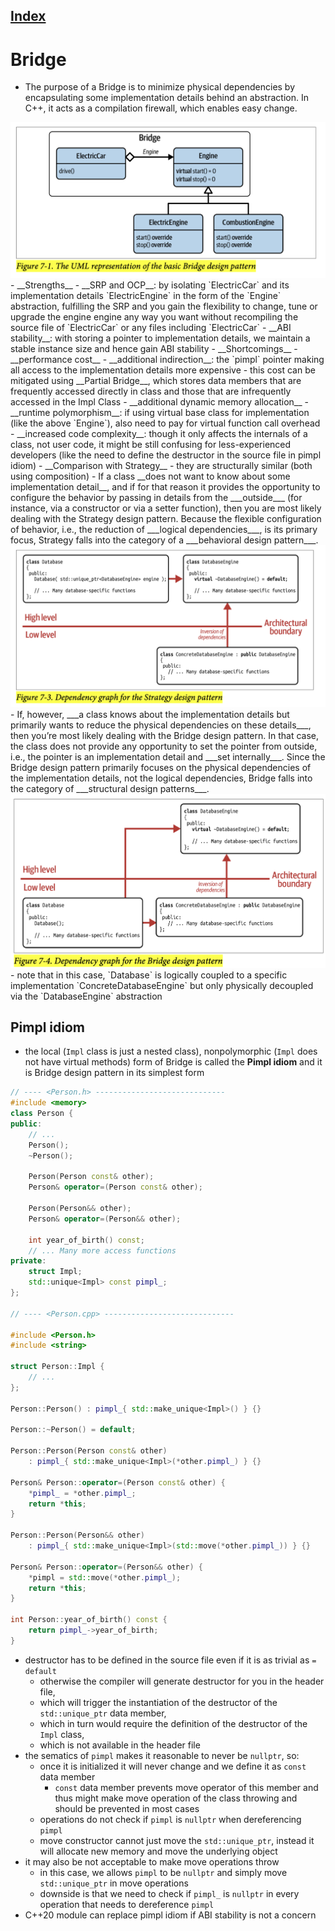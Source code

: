 ## [Index](../c++_software_design.md)

# Bridge


- The purpose of a Bridge is to minimize physical dependencies by encapsulating some implementation details behind an abstraction. In C++, it acts as a compilation firewall, which enables easy change.
<img src="./figure7-1.png">
- __Strengths__
    - __SRP and OCP__: by isolating `ElectricCar` and its implementation details `ElectricEngine` in the form of the `Engine` abstraction, fulfilling the SRP and you gain the flexibility to change, tune or upgrade the engine engine any way you want without recompiling the source file of `ElectricCar` or any files including `ElectricCar`
    - __ABI stability__: with storing a pointer to implementation details, we maintain a stable instance size and hence gain ABI stability
- __Shortcomings__
    - __performance cost__
        - __additional indirection__: the `pimpl` pointer making all access to the implementation details more expensive
            - this cost can be mitigated using __Partial Bridge__, which stores data members that are frequently accessed directly in class and those that are infrequently accessed in the Impl Class
        - __additional dynamic memory allocation__
        - __runtime polymorphism__: if using virtual base class for implementation (like the above `Engine`), also need to pay for virtual function call overhead
    - __increased code complexity__: though it only affects the internals of a class, not user code, it might be still confusing for less-experienced developers (like the need to define the destructor in the source file in pimpl idiom)
- __Comparison with Strategy__
    - they are structurally similar (both using composition)
    - If a class __does not want to know about some implementation detail__, and if for that reason it provides the opportunity to configure the behavior by passing in details from the ___outside___ (for instance, via a constructor or via a setter function), then you are most likely dealing with the Strategy design pattern. Because the flexible configuration of behavior, i.e., the reduction of ___logical dependencies___, is its primary focus, Strategy falls into the category of a ___behavioral design pattern___.
        <img src="./figure7-3.png">
    - If, however, ___a class knows about the implementation details but primarily wants to reduce the physical dependencies on these details___, then you’re most likely dealing with the Bridge design pattern. In that case, the class does not provide any opportunity to set the pointer from outside, i.e., the pointer is an implementation detail and ___set internally___. Since the Bridge design pattern primarily focuses on the physical dependencies of the implementation details, not the logical dependencies, Bridge falls into the category of ___structural design patterns___.
        <img src="./figure7-4.png">
        - note that in this case, `Database` is logically coupled to a specific implementation `ConcreteDatabaseEngine` but only physically decoupled via the `DatabaseEngine` abstraction

## Pimpl idiom

- the local (`Impl` class is just a nested class), nonpolymorphic (`Impl` does not have virtual methods) form of Bridge is called the __Pimpl idiom__ and it is Bridge design pattern in its simplest form
```cpp
// ---- <Person.h> -----------------------------
#include <memory>
class Person {
public:
    // ...
    Person();
    ~Person();

    Person(Person const& other);
    Person& operator=(Person const& other);
    
    Person(Person&& other);
    Person& operator=(Person&& other);

    int year_of_birth() const;
    // ... Many more access functions
private:
    struct Impl;
    std::unique<Impl> const pimpl_;
};

// ---- <Person.cpp> -----------------------------

#include <Person.h>
#include <string>

struct Person::Impl {
    // ...
};

Person::Person() : pimpl_{ std::make_unique<Impl>() } {}

Person::~Person() = default;

Person::Person(Person const& other)
    : pimpl_{ std::make_unique<Impl>(*other.pimpl_) } {}

Person& Person::operator=(Person const& other) {
    *pimpl_ = *other.pimpl_;
    return *this;
}

Person::Person(Person&& other)
    : pimpl_{ std::make_unique<Impl>(std::move(*other.pimpl_)) } {}

Person& Person::operator=(Person&& other) {
    *pimpl = std::move(*other.pimpl_);
    return *this;
}

int Person::year_of_birth() const {
    return pimpl_->year_of_birth;
}
```
- destructor has to be defined in the source file even if it is as trivial as `= default`
    - otherwise the compiler will generate destructor for you in the header file,
    - which will trigger the instantiation of the destructor of the `std::unique_ptr` data member,
    - which in turn would require the definition of the destructor of the `Impl` class,
    - which is not available in the header file
- the sematics of `pimpl` makes it reasonable to never be `nullptr`, so:
    - once it is initialized it will never change and we define it as `const` data member
        - `const` data member prevents move operator of this member and thus might make move operation of the class throwing and should be prevented in most cases
    - operations do not check if `pimpl` is `nullptr` when dereferencing `pimpl`
    - move constructor cannot just move the `std::unique_ptr`, instead it will allocate new memory and move the underlying object
- it may also be not acceptable to make move operations throw
    - in this case, we allows `pimpl` to be `nullptr` and simply move `std::unique_ptr` in move operations
    - downside is that we need to check if `pimpl_` is `nullptr` in every operation that needs to dereference `pimpl`
- C++20 module can replace pimpl idiom if ABI stability is not a concern